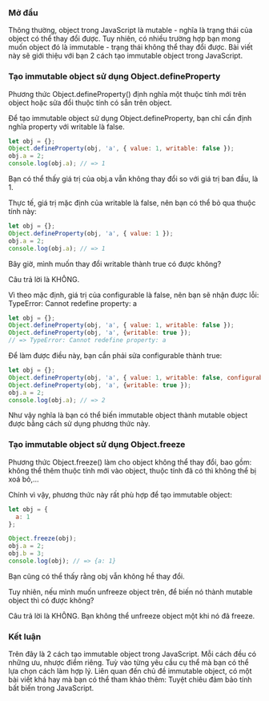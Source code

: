 ### Mở đầu
Thông thường, object trong JavaScript là mutable - nghĩa là trạng thái của object có thể thay đổi được. Tuy nhiên, có nhiều trường hợp bạn mong muốn object đó là immutable - trạng thái không thể thay đổi được. Bài viết này sẽ giới thiệu với bạn 2 cách tạo immutable object trong JavaScript.

### Tạo immutable object sử dụng Object.defineProperty
Phương thức Object.defineProperty() định nghĩa một thuộc tính mới trên object hoặc sửa đổi thuộc tính có sẵn trên object.

Để tạo immutable object sử dụng Object.defineProperty, bạn chỉ cần định nghĩa property với writable là false.

```js
let obj = {};
Object.defineProperty(obj, 'a', { value: 1, writable: false });
obj.a = 2;
console.log(obj.a); // => 1
```
Bạn có thể thấy giá trị của obj.a vẫn không thay đổi so với giá trị ban đầu, là 1.

Thực tế, giá trị mặc định của writable là false, nên bạn có thể bỏ qua thuộc tính này:

```js
let obj = {};
Object.defineProperty(obj, 'a', { value: 1 });
obj.a = 2;
console.log(obj.a); // => 1
```
Bây giờ, mình muốn thay đổi writable thành true có được không?

Câu trả lời là KHÔNG.

Vì theo mặc định, giá trị của configurable là false, nên bạn sẽ nhận được lỗi: TypeError: Cannot redefine property: a

```js
let obj = {};
Object.defineProperty(obj, 'a', { value: 1, writable: false });
Object.defineProperty(obj, 'a', {writable: true });
// => TypeError: Cannot redefine property: a
```
Để làm được điều này, bạn cần phải sửa configurable thành true:

```js
let obj = {};
Object.defineProperty(obj, 'a', { value: 1, writable: false, configurable: true});
Object.defineProperty(obj, 'a', {writable: true });
obj.a = 2;
console.log(obj.a); // => 2
```
Như vậy nghĩa là bạn có thể biến immutable object thành mutable object được bằng cách sử dụng phương thức này.

### Tạo immutable object sử dụng Object.freeze
Phương thức Object.freeze() làm cho object không thể thay đổi, bao gồm: không thể thêm thuộc tính mới vào object, thuộc tính đã có thì không thể bị xoá bỏ,...

Chính vì vậy, phương thức này rất phù hợp để tạo immutable object:

```js
let obj = {
  a: 1
};

Object.freeze(obj);
obj.a = 2;
obj.b = 3;
console.log(obj); // => {a: 1}
```
Bạn cũng có thể thấy rằng obj vẫn không hề thay đổi.

Tuy nhiên, nếu mình muốn unfreeze object trên, để biến nó thành mutable object thì có được không?

Câu trả lời là KHÔNG. Bạn không thể unfreeze object một khi nó đã freeze.

### Kết luận
Trên đây là 2 cách tạo immutable object trong JavaScript. Mỗi cách đều có những ưu, nhược điểm riêng. Tuỳ vào từng yêu cầu cụ thể mà bạn có thể lựa chọn cách làm hợp lý. Liên quan đến chủ đề immutable object, có một bài viết khá hay mà bạn có thể tham khảo thêm: Tuyệt chiêu đảm bảo tính bất biến trong JavaScript.